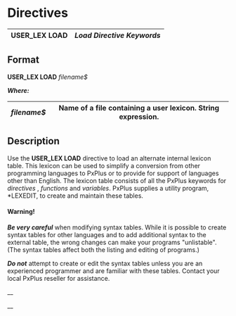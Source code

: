 # Directives

**USER_LEX LOAD** |  **_Load Directive Keywords_**  
---|---  
  
##  Format

**USER_LEX LOAD** _filename$_  
  
**_Where:_**

_filename$_ |  Name of a file containing a user lexicon. String expression.  
---|---  
  
##  Description

Use the **USER_LEX LOAD** directive to load an alternate internal lexicon table. This lexicon can be used to simplify a conversion from other programming languages to PxPlus or to provide for support of languages other than English. The lexicon table consists of all the PxPlus keywords for _directives_ , _functions_ and _variables_. PxPlus supplies a utility program, *LEXEDIT, to create and maintain these tables.

#### **Warning!**  
**_Be very careful_** when modifying syntax tables. While it is possible to create syntax tables for other languages and to add additional syntax to the external table, the wrong changes can make your programs "unlistable". (The syntax tables affect both the listing and editing of programs.)   
  
**_Do not_** attempt to create or edit the syntax tables unless you are an experienced programmer and are familiar with these tables. Contact your local PxPlus reseller for assistance.

__

__
